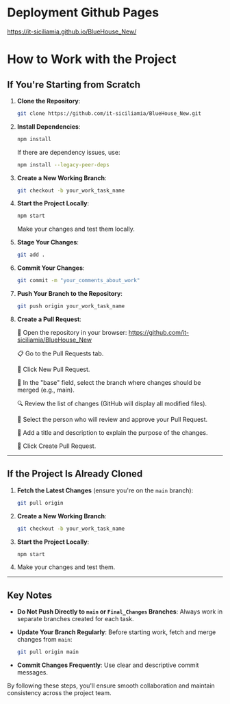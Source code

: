 # Deployment Github Pages

https://it-siciliamia.github.io/BlueHouse_New/

# How to Work with the Project

## If You're Starting from Scratch

1. **Clone the Repository**:

   ```bash
   git clone https://github.com/it-siciliamia/BlueHouse_New.git
   ```

2. **Install Dependencies**:

   ```bash
   npm install
   ```

   If there are dependency issues, use:

   ```bash
   npm install --legacy-peer-deps
   ```

3. **Create a New Working Branch**:

   ```bash
   git checkout -b your_work_task_name
   ```

4. **Start the Project Locally**:

   ```bash
   npm start
   ```

   Make your changes and test them locally.

5. **Stage Your Changes**:

   ```bash
   git add .
   ```

6. **Commit Your Changes**:

   ```bash
   git commit -m "your_comments_about_work"
   ```

7. **Push Your Branch to the Repository**:

   ```bash
   git push origin your_work_task_name
   ```

8. **Create a Pull Request**:

   🔗 Open the repository in your browser: https://github.com/it-siciliamia/BlueHouse_New

   📋 Go to the Pull Requests tab.

   🌟 Click New Pull Request.

   🔄 In the "base" field, select the branch where changes should be merged (e.g., main).

   🔍 Review the list of changes (GitHub will display all modified files).

   👥 Select the person who will review and approve your Pull Request.

   📝 Add a title and description to explain the purpose of the changes.

   🚀 Click Create Pull Request.

---

## If the Project Is Already Cloned

1. **Fetch the Latest Changes** (ensure you're on the `main` branch):

   ```bash
   git pull origin
   ```

2. **Create a New Working Branch**:

   ```bash
   git checkout -b your_work_task_name
   ```

3. **Start the Project Locally**:

   ```bash
   npm start
   ```

4. Make your changes and test them.

---

## Key Notes

- **Do Not Push Directly to `main` or `Final_Changes` Branches**:
  Always work in separate branches created for each task.

- **Update Your Branch Regularly**:
  Before starting work, fetch and merge changes from `main`:

  ```bash
  git pull origin main
  ```

- **Commit Changes Frequently**:
  Use clear and descriptive commit messages.

By following these steps, you'll ensure smooth collaboration and maintain consistency across the project team.
